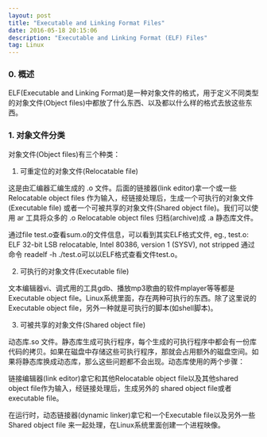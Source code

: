 ```yaml
---
layout: post
title: "Executable and Linking Format Files"
date: 2016-05-18 20:15:06 
description: "Executable and Linking Format (ELF) Files"
tag: Linux
---
```


### 0. 概述

ELF(Executable and Linking Format)是一种对象文件的格式，用于定义不同类型的对象文件(Object files)中都放了什么东西、以及都以什么样的格式去放这些东西。

### 1. 对象文件分类
对象文件(Object files)有三个种类：

1) 可重定位的对象文件(Relocatable file)

这是由汇编器汇编生成的 .o 文件。后面的链接器(link editor)拿一个或一些 Relocatable object files 作为输入，经链接处理后，生成一个可执行的对象文件 (Executable file) 或者一个可被共享的对象文件(Shared object file)。我们可以使用 ar 工具将众多的 .o Relocatable object files 归档(archive)成 .a 静态库文件。

通过file test.o查看sum.o的文件信息，可以看到其实ELF格式文件, eg., test.o: ELF 32-bit LSB relocatable, Intel 80386, version 1 (SYSV), not stripped 通过命令 readelf -h ./test.o可以以ELF格式查看文件test.o。

2) 可执行的对象文件(Executable file)

文本编辑器vi、调式用的工具gdb、播放mp3歌曲的软件mplayer等等都是Executable object file。Linux系统里面，存在两种可执行的东西。除了这里说的 Executable object file，另外一种就是可执行的脚本(如shell脚本)。

3) 可被共享的对象文件(Shared object file)

动态库.so 文件。静态库生成可执行程序，每个生成的可执行程序中都会有一份库代码的拷贝。如果在磁盘中存储这些可执行程序，那就会占用额外的磁盘空间。如果将静态库换成动态库，那么这些问题都不会出现。动态库使用的两个步骤：

链接编辑器(link editor)拿它和其他Relocatable object file以及其他shared object file作为输入，经链接处理后，生成另外的 shared object file或者 executable file。

在运行时，动态链接器(dynamic linker)拿它和一个Executable file以及另外一些 Shared object file 来一起处理，在Linux系统里面创建一个进程映像。